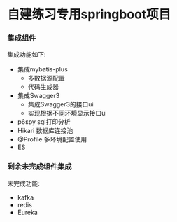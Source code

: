 # 自建练习专用springboot项目

### 集成组件
集成功能如下:

* 集成mybatis-plus
    * 多数据源配置
    * 代码生成器
* 集成Swagger3
    * 集成Swagger3的接口ui
    * 实现根据不同环境显示接口ui
* p6spy sql打印分析
* Hikari 数据库连接池
* @Profile 多环境配置使用
* ES

### 剩余未完成组件集成
未完成功能:

* kafka
* redis
* Eureka

